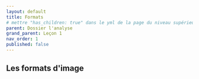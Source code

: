 ```yaml
---
layout: default
title: Formats
# mettre "has_children: true" dans le yml de la page du niveau supérieur
parent: Dossier l'analyse
grand_parent: Leçon 1
nav_order: 1
published: false
---
```

## Les formats d'image